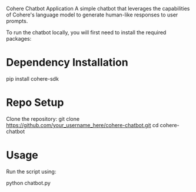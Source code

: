 Cohere Chatbot Application
A simple chatbot that leverages the capabilities of Cohere's language model to generate human-like responses to user prompts.

To run the chatbot locally, you will first need to install the required packages:


# Dependency Installation
pip install cohere-sdk

# Repo Setup

Clone the repository: git clone https://github.com/your_username_here/cohere-chatbot.git
cd cohere-chatbot

# Usage
Run the script using:

python chatbot.py
